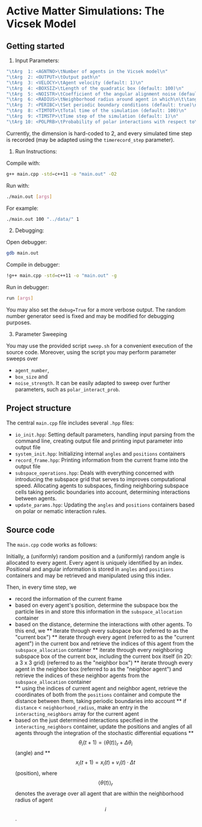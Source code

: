 # Active Matter Simulations: The Vicsek Model

## Getting started

1. Input Parameters:
```c++
"\tArg  1: <AGNTNO>\tNumber of agents in the Vicsek model\n"
"\tArg  2: <OUTPUT>\tOutput path\n"
"\tArg  3: <VELOCY>\tAgent velocity (default: 1)\n"
"\tArg  4: <BOXSIZ>\tLength of the quadratic box (default: 100)\n"
"\tArg  5: <NOISTR>\tCoefficient of the angular alignment noise (default: 1)\n"
"\tArg  6: <RADIUS>\tNeighborhood radius around agent in which\n\t\tangular orientations are averaged (default: 1)\n"
"\tArg  7: <PERIBC>\tSet periodic boundary conditions (default: true)\n"
"\tArg  8: <TIMTOT>\tTotal time of the simulation (default: 100)\n"
"\tArg  9: <TIMSTP>\tTime step of the simulation (default: 1)\n"
"\tArg 10: <POLPRB>\tProbability of polar interactions with respect to\n\t\tnematic interactions (default: 1 (polar))\n"
```

Currently, the dimension is hard-coded to 2, and every simulated time step is recorded
(may be adapted using the `timerecord_step` parameter).


1. Run Instructions:

Compile with:
```bash
g++ main.cpp -std=c++11 -o "main.out" -O2
```
Run with:
```bash
./main.out [args]
```
For example:
```bash
./main.out 100 "../data/" 1
```


2. Debugging:

Open debugger:
```bash
gdb main.out
```
Compile in debugger:
```bash
!g++ main.cpp -std=c++11 -o "main.out" -g
```
Run in debugger:
```bash
run [args]
```

You may also set the `debug=True` for a more verbose output.
The random number generator seed is fixed and may be modified for debugging purposes.


3. Parameter Sweeping

You may use the provided script `sweep.sh` for a convenient execution of the source code. Moreover, using the script you may perform parameter sweeps over
 - `agent_number`,
 - `box_size` and
 - `noise_strength`.
It can be easily adapted to sweep over further parameters, such as `polar_interact_prob`.



## Project structure

The central `main.cpp` file includes several `.hpp` files:
 * `io_init.hpp`: Setting default parameters, handling input parsing from the command line, creating output file and printing input parameter into output file
 * `system_init.hpp`: Initializing internal `angles` and `positions` containers
 * `record_frame.hpp`: Printing information from the current frame into the output file
 * `subspace_operations.hpp`: Deals with everything concerned with introducing the subspace grid that serves to improves computational speed. Allocating agents to subspaces, finding neighboring subspace cells taking periodic boundaries into account, determining interactions between agents.
 * `update_params.hpp`: Updating the `angles` and `positions` containers based on polar or nematic interaction rules.



## Source code

The `main.cpp` code works as follows:

Initially, a (uniformly) random position and a (uniformly) random angle is allocated to every agent. Every agent is uniquely identified by an index. Positional and angular information is stored in `angles` and `positions` containers and may be retrieved and manipulated using this index.

Then, in every time step, we
 * record the information of the current frame
 * based on every agent's position, determine the subspace box the particle lies in and store this information in the `subspace_allocation` container   
 * based on the distance, determine the interactions with other agents. To this end, we
  ** iterate through every subspace box (referred to as the "current box")
  ** iterate through every agent (referred to as the "current agent") in the current box and retrieve the indices of this agent from the `subspace_allocation` container
  ** iterate through every neighboring subspace box of the current box, including the current box itself (in 2D: a 3 x 3 grid) (referred to as the "neighbor box")
  ** iterate through every agent in the neighbor box (referred to as the "neighbor agent") and retrieve the indices of these neighbor agents from the `subspace_allocation` container   
  ** using the indices of current agent and neighbor agent, retrieve the coordinates of both from the `positions` container and compute the distance between them, taking periodic boundaries into account
  ** if `distance` < `neighborhood_radius`, make an entry in the `interacting_neighbors` array for the current agent
 * based on the just determined interactions specified in the `interacting_neighbors` container, update the positions and angles of all agents through the integration of the stochastic differential equations
 ** $$\theta_i (t+1) = \langle \theta(t) \rangle_r + \Delta \theta_i$$ (angle) and
 ** $$x_i(t+1) = x_i(t) + v_i(t)\cdot \Delta t$$ (position),
 where $$\langle \theta(t) \rangle_r$$ denotes the average over all agent that are within the neighborhood radius of agent $$i$$.
